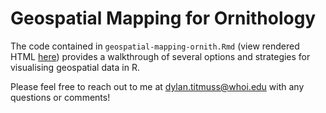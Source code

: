 # Geospatial Mapping for Ornithology

The code contained in `geospatial-mapping-ornith.Rmd` (view rendered HTML [here](https://fdylant.github.io/2023-WOS-geospatial-workshop/geospatial-mapping-ornith.html)) provides a walkthrough of several options and strategies for visualising geospatial data in R.

Please feel free to reach out to me at dylan.titmuss@whoi.edu with any questions or comments!
